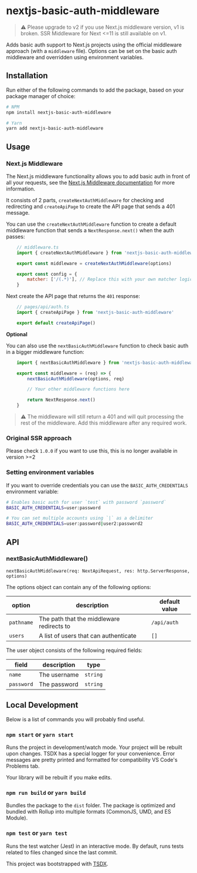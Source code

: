# nextjs-basic-auth-middleware

> :warning: Please upgrade to v2 if you use Next.js middleware version, v1 is broken. SSR Middleware for Next <=11 is still available on v1.

Adds basic auth support to Next.js projects using the official middleware approach (with a `middleware` file).
Options can be set on the basic auth middleware and overridden using environment variables.

## Installation

Run either of the following commands to add the package, based on your package manager of choice:

```sh
# NPM
npm install nextjs-basic-auth-middleware

# Yarn
yarn add nextjs-basic-auth-middleware
```

## Usage

### Next.js Middleware
The Next.js middleware functionality allows you to add basic auth in front of all your requests, see the [Next.js Middleware documentation](https://nextjs.org/docs/advanced-features/middleware) for more information.

It consists of 2 parts, `createNextAuthMiddleware` for checking and redirecting and `createApiPage` to create the API page that sends a 401 message.

You can use the `createNextAuthMiddleware` function to create a default middleware function that sends a `NextResponse.next()` when the auth passes:

```js
    // middleware.ts
    import { createNextAuthMiddleware } from 'nextjs-basic-auth-middleware'

    export const middleware = createNextAuthMiddleware(options)

    export const config = {
        matcher: ['/(.*)'], // Replace this with your own matcher logic
    }
```

Next create the API page that returns the `401` response:

```js
    // pages/api/auth.ts
    import { createApiPage } from 'nextjs-basic-auth-middleware'

    export default createApiPage()
```

**Optional**

You can also use the `nextBasicAuthMiddleware` function to check basic auth in a bigger middleware function:

```js
    import { nextBasicAuthMiddleware } from 'nextjs-basic-auth-middleware'

    export const middleware = (req) => {
        nextBasicAuthMiddleware(options, req)

        // Your other middleware functions here

        return NextResponse.next()
    }

```

> :warning: The middleware will still return a 401 and will quit processing the rest of the middleware. Add this middleware after any required work.


### Original SSR approach

Please check `1.0.0` if you want to use this, this is no longer available in version >=2

### Setting environment variables
If you want to override credentials you can use the `BASIC_AUTH_CREDENTIALS` environment variable:

```sh
# Enables basic auth for user `test` with password `password`
BASIC_AUTH_CREDENTIALS=user:password

# You can set multiple accounts using `|` as a delimiter
BASIC_AUTH_CREDENTIALS=user:password|user2:password2
```

## API
### nextBasicAuthMiddleware()
```nextBasicAuthMiddleware(req: NextApiRequest, res: http.ServerResponse, options)```

The options object can contain any of the following options:

option | description | default value
------ | ----------- | -------------
`pathname`| The path that the middleware redirects to | `/api/auth`
`users`| A list of users that can authenticate | `[]`

The user object consists of the following required fields:

field | description | type
----- | ----------- | ----
`name`| The username | `string`
`password`| The password | `string`


## Local Development

Below is a list of commands you will probably find useful.

### `npm start` or `yarn start`

Runs the project in development/watch mode. Your project will be rebuilt upon changes. TSDX has a special logger for your convenience. Error messages are pretty printed and formatted for compatibility VS Code's Problems tab.

Your library will be rebuilt if you make edits.

### `npm run build` or `yarn build`

Bundles the package to the `dist` folder.
The package is optimized and bundled with Rollup into multiple formats (CommonJS, UMD, and ES Module).

### `npm test` or `yarn test`

Runs the test watcher (Jest) in an interactive mode.
By default, runs tests related to files changed since the last commit.


This project was bootstrapped with [TSDX](https://github.com/jaredpalmer/tsdx).

